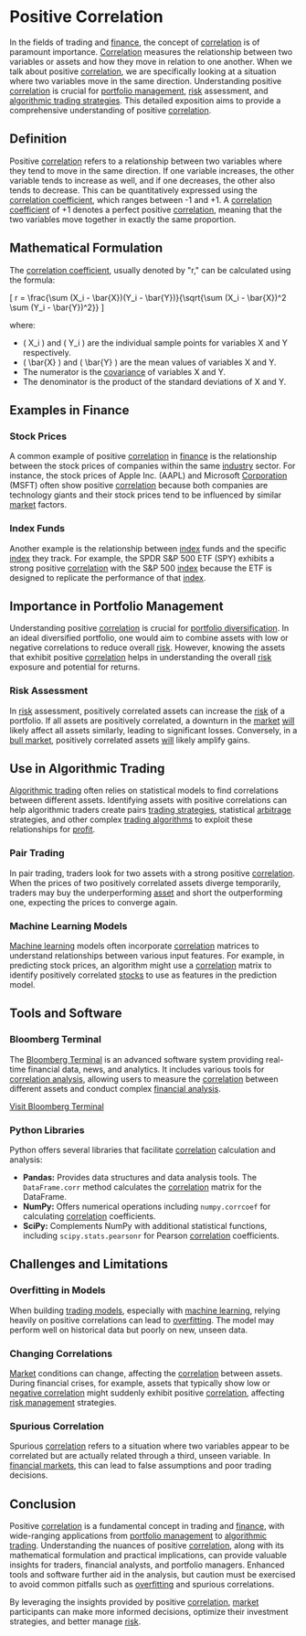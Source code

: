 # Positive Correlation

In the fields of trading and [finance](../f/finance.md), the concept of [correlation](../c/correlation.md) is of paramount importance. [Correlation](../c/correlation.md) measures the relationship between two variables or assets and how they move in relation to one another. When we talk about positive [correlation](../c/correlation.md), we are specifically looking at a situation where two variables move in the same direction. Understanding positive [correlation](../c/correlation.md) is crucial for [portfolio management](../p/par.md), [risk](../r/risk.md) assessment, and [algorithmic trading strategies](../a/algorithmic_trading_strategies.md). This detailed exposition aims to provide a comprehensive understanding of positive [correlation](../c/correlation.md).

## Definition

Positive [correlation](../c/correlation.md) refers to a relationship between two variables where they tend to move in the same direction. If one variable increases, the other variable tends to increase as well, and if one decreases, the other also tends to decrease. This can be quantitatively expressed using the [correlation coefficient](../c/correlation_coefficient.md), which ranges between -1 and +1. A [correlation coefficient](../c/correlation_coefficient.md) of +1 denotes a perfect positive [correlation](../c/correlation.md), meaning that the two variables move together in exactly the same proportion. 

## Mathematical Formulation

The [correlation coefficient](../c/correlation_coefficient.md), usually denoted by "r," can be calculated using the formula:

\[ r = \frac{\sum (X_i - \bar{X})(Y_i - \bar{Y})}{\sqrt{\sum (X_i - \bar{X})^2 \sum (Y_i - \bar{Y})^2}} \]

where:

- \( X_i \) and \( Y_i \) are the individual sample points for variables X and Y respectively.
- \( \bar{X} \) and \( \bar{Y} \) are the mean values of variables X and Y.
- The numerator is the [covariance](../c/covariance.md) of variables X and Y.
- The denominator is the product of the standard deviations of X and Y.

## Examples in Finance

### Stock Prices

A common example of positive [correlation](../c/correlation.md) in [finance](../f/finance.md) is the relationship between the stock prices of companies within the same [industry](../i/industry.md) sector. For instance, the stock prices of Apple Inc. (AAPL) and Microsoft [Corporation](../c/corporation.md) (MSFT) often show positive [correlation](../c/correlation.md) because both companies are technology giants and their stock prices tend to be influenced by similar [market](../m/market.md) factors.

### Index Funds

Another example is the relationship between [index](../i/index_instrument.md) funds and the specific [index](../i/index_instrument.md) they track. For example, the SPDR S&P 500 ETF (SPY) exhibits a strong positive [correlation](../c/correlation.md) with the S&P 500 [index](../i/index_instrument.md) because the ETF is designed to replicate the performance of that [index](../i/index_instrument.md).

## Importance in Portfolio Management

Understanding positive [correlation](../c/correlation.md) is crucial for [portfolio diversification](../p/portfolio_diversification.md). In an ideal diversified portfolio, one would aim to combine assets with low or negative correlations to reduce overall [risk](../r/risk.md). However, knowing the assets that exhibit positive [correlation](../c/correlation.md) helps in understanding the overall [risk](../r/risk.md) exposure and potential for returns.

### Risk Assessment

In [risk](../r/risk.md) assessment, positively correlated assets can increase the [risk](../r/risk.md) of a portfolio. If all assets are positively correlated, a downturn in the [market](../m/market.md) [will](../w/will.md) likely affect all assets similarly, leading to significant losses. Conversely, in a [bull market](../b/bull_market.md), positively correlated assets [will](../w/will.md) likely amplify gains.

## Use in Algorithmic Trading

[Algorithmic trading](../a/accountability.md) often relies on statistical models to find correlations between different assets. Identifying assets with positive correlations can help algorithmic traders create pairs [trading strategies](../t/trading_strategies.md), statistical [arbitrage](../a/arbitrage.md) strategies, and other complex [trading algorithms](../t/trading_algorithms.md) to exploit these relationships for [profit](../p/profit.md).

### Pair Trading

In pair trading, traders look for two assets with a strong positive [correlation](../c/correlation.md). When the prices of two positively correlated assets diverge temporarily, traders may buy the underperforming [asset](../a/asset.md) and short the outperforming one, expecting the prices to converge again.

### Machine Learning Models

[Machine learning](../m/machine_learning.md) models often incorporate [correlation](../c/correlation.md) matrices to understand relationships between various input features. For example, in predicting stock prices, an algorithm might use a [correlation](../c/correlation.md) matrix to identify positively correlated [stocks](../s/stock.md) to use as features in the prediction model.

## Tools and Software

### Bloomberg Terminal

The [Bloomberg Terminal](../b/bloomberg_terminal.md) is an advanced software system providing real-time financial data, news, and analytics. It includes various tools for [correlation analysis](../c/correlation_analysis.md), allowing users to measure the [correlation](../c/correlation.md) between different assets and conduct complex [financial analysis](../f/financial_analysis.md).

[Visit Bloomberg Terminal](https://www.bloomberg.com/professional/solution/bloomberg-terminal/)

### Python Libraries

Python offers several libraries that facilitate [correlation](../c/correlation.md) calculation and analysis:

- **Pandas:** Provides data structures and data analysis tools. The `DataFrame.corr` method calculates the [correlation](../c/correlation.md) matrix for the DataFrame.
- **NumPy:** Offers numerical operations including `numpy.corrcoef` for calculating [correlation](../c/correlation.md) coefficients.
- **SciPy:** Complements NumPy with additional statistical functions, including `scipy.stats.pearsonr` for Pearson [correlation](../c/correlation.md) coefficients.

## Challenges and Limitations

### Overfitting in Models

When building [trading models](../t/trading_models.md), especially with [machine learning](../m/machine_learning.md), relying heavily on positive correlations can lead to [overfitting](../o/overfitting.md). The model may perform well on historical data but poorly on new, unseen data.

### Changing Correlations

[Market](../m/market.md) conditions can change, affecting the [correlation](../c/correlation.md) between assets. During financial crises, for example, assets that typically show low or [negative correlation](../n/negative_correlation.md) might suddenly exhibit positive [correlation](../c/correlation.md), affecting [risk management](../r/risk_management.md) strategies.

### Spurious Correlation

Spurious [correlation](../c/correlation.md) refers to a situation where two variables appear to be correlated but are actually related through a third, unseen variable. In [financial markets](../f/financial_market.md), this can lead to false assumptions and poor trading decisions.

## Conclusion

Positive [correlation](../c/correlation.md) is a fundamental concept in trading and [finance](../f/finance.md), with wide-ranging applications from [portfolio management](../p/par.md) to [algorithmic trading](../a/accountability.md). Understanding the nuances of positive [correlation](../c/correlation.md), along with its mathematical formulation and practical implications, can provide valuable insights for traders, financial analysts, and portfolio managers. Enhanced tools and software further aid in the analysis, but caution must be exercised to avoid common pitfalls such as [overfitting](../o/overfitting.md) and spurious correlations.

By leveraging the insights provided by positive [correlation](../c/correlation.md), [market](../m/market.md) participants can make more informed decisions, optimize their investment strategies, and better manage [risk](../r/risk.md).